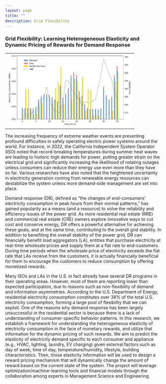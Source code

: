 ```yaml
---
layout: page
title: ""
description: Grid Flexibility
---
```



### <a name="demand-response"></a>Grid Flexibility: Learning Heterogeneous Elasticity and Dynamic Pricing of Rewards for Demand Response

<table class="wide">
<tr>
  <td class="figure">	
    <img src="../publpics/demand-response_figure.png" alt="" title="demand-response-figure"/>
  </td>
</tr>
</table>

The increasing frequency of extreme weather events are presenting profound difficulties
in safely operating electric power systems around the world. For instance, in 2022,
the California Independent System Operator (ISO) noted that record-breaking temperatures
during summer heat waves are leading to historic high demands for power, putting
greater strain on the electrical grid and significantly increasing the likelihood of rotating
outages unless consumers can reduce their energy use even more than they have so far. 
Various researches have also noted that the heightened uncertainty in electricity
generation coming from renewable energy resources can destabilize the system unless
more demand-side management are set into place.

Demand response (DR), defined as “the changes of end-consumers’ electricity consumption
in peak hours from their normal patterns,” has gained popularity as a means
(and a resource) to solve the reliability and efficiency issues of the power grid. As
more residential real estate (RRE) and commercial real estate (CRE) owners
explore innovative ways to cut cost and conserve energy, DR offers a powerful
alternative for achieving these goals, and at the same time, contributing to
the overall grid stability. In addition to benefiting the overall stability of the power
grid, DR can financially benefit load aggregators (LA), entities that purchase electricity
at real-time wholesale prices and supply them at a flat rate to end-customers. During
time periods when the wholesale price of electricity exceeds the flat rate that LAs receive
from the customers, it is actually financially beneficial for them to encourage the
customers to reduce consumption by offering monetized rewards.

Many ISOs and LAs in the U.S. in fact already have several DR programs in their
operating areas. However, most of them are reporting lower than expected participation,
due to reasons such as non-flexibility of demand and information asymmetries.
According to the U.S. Department of Energy, residential electricity consumption constitutes
over 38% of the total U.S. electricity consumption, forming a large pool of
flexibility that we can exploit. One of the reasons why demand response has been
largely unsuccessful in the residential sector is because there is a lack of understanding
of consumer-specific behavior patterns. In this research, we establish a framework
for understanding the heterogeneous elasticity of electricity consumption in the face of
monetary rewards, and utilize that information for the dynamic pricing of such rewards.
We aim to predict the elasticity of electricity demand specific to each consumer and appliance
(e.g., HVAC, lighting, laundry, EV charging) given external factors such as day
of week, time of day, temperature/humidity, lifestyle, building characteristics. Then,
those elasticity information will be used to design a reward pricing mechanism that will
dynamically change the amount of reward based on the current state of the system. The
project will leverage optimization/machine-learning tools and financial models through
the collaboration among experts in Management Science and Engineering.


<style>
  .figure {
    flex: 1;
    margin-bottom: 20px; /* Adjust the margin as needed */
	height: 235px; /* Set a fixed height for the figures */
    overflow: hidden; /* Hide any overflowing content */
  }
   
  .figure img {
    width: 100%;
    height: 100%;
	object-fit: cover; /* Crop the image to fit the fixed height */
  }
</style>